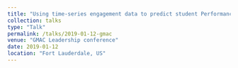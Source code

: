 ```yaml
---
title: "Using time-series engagement data to predict student Performance"
collection: talks
type: "Talk"
permalink: /talks/2019-01-12-gmac
venue: "GMAC Leadership conference"
date: 2019-01-12
location: "Fort Lauderdale, US"
---
```

